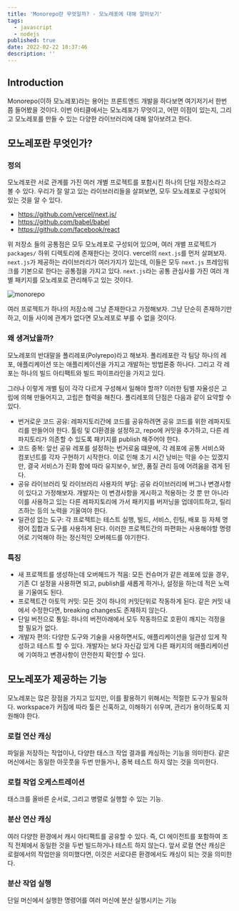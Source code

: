 ```yaml
---
title: 'Monorepo란 무엇일까? - 모노레포에 대해 알아보기'
tags:
  - javascript
  - nodejs
published: true
date: 2022-02-22 18:37:46
description: ''
---
```


## Introduction

Monorepo(이하 모노레포)라는 용어는 프론트엔드 개발을 하다보면 여기저기서 한번쯤 들어봤을 것이다. 이번 아티클에서는 모노레포가 무엇이고, 어떤 이점이 있는지, 그리고 모노레포를 만들 수 있는 다양한 라이브러리에 대해 알아보려고 한다.

## 모노레포란 무엇인가?

### 정의

모노레포란 서로 관계를 가진 여러 개별 프로젝트를 포함시킨 하나의 단일 저장소라고 볼 수 있다. 우리가 잘 알고 있는 라이브러리들을 살펴보면, 모두 모노레포로 구성되어 있는 것을 알 수 있다.

- https://github.com/vercel/next.js/
- https://github.com/babel/babel
- https://github.com/facebook/react

위 저장소 들의 공통점은 모두 모노레포로 구성되어 있으며, 여러 개별 프로젝트가 `packages/` 하위 디렉토리에 존재한다는 것이다. vercel의 `next.js`를 먼저 살펴보자. `next.js`가 제공하는 라이브러리가 여러가지가 있는데, 이들은 모두 `next.js` 프레임워크를 기본으로 한다는 공통점을 가지고 있다. `next.js`라는 공통 관심사를 가진 여러 개별 패키지를 모노레포로 관리해두고 있는 것이다.


![monorepo](https://monorepo.tools/images/monorepo-polyrepo.svg)

여러 프로젝트가 하나의 저장소에 그냥 존재한다고 가정해보자. 그냥 단순히 존재하기만 하고, 이들 사이에 관계가 없다면 모노레포로 부를 수 없을 것이다. 

### 왜 생겨났을까?

모노레포의 반대말을 폴리레포(Polyrepo)라고 해보자. 폴리레포란 각 팀당 하나의 레포, 애플리케이션 또는 애플리케이션을 가지고 개발하는 방법론중 하나다. 그리고 각 레포는 하나의 빌드 아티팩트와 빌드 파이프라인을 가지고 있다.

그러나 이렇게 개별 팀이 각각 다르게 구성해서 일해야 할까? 이러한 팀별 자율성은 고립에 의해 만들어지고, 고립은 협력을 해친다. 폴리레포의 단점은 다음과 같이 요약할 수 있다.

- 번거로운 코드 공유: 레파지토리간에 코드를 공유하려면 공유 코드를 위한 레파지토리를 만들어야 한다. 툴링 및 CI환경을 설정하고, repo에 커밋을 추가하고, 다른 레파지토리가 의존할 수 있도록 패키지를 publish 해주어야 한다. 
- 코드 중복: 앞선 공유 레포를 설정하는 번거로움 떄문에, 각 레포에 공통 서비스와 컴포넌트를 각자 구현하기 시작한다. 이로 인해 초기 시간 낭비는 막을 수는 있겠지만, 결국 서비스가 진화 함에 따라 유지보수, 보안, 품질 관리 등에 어려움을 겪게 된다.
- 공유 라이브러리 및 라이브러리 사용자의 부담: 공유 라이브러리에 버그나 변경사항이 있다고 가정해보자. 개발자는 이 변경사항을 게시하고 적용하는 것 뿐 만 아니라 이를 사용하고 있는 다른 레파지토리에 가서 패키지를 버저닝을 업데이트하고, 릴리즈하는 등의 노력을 기울여야 한다.
- 일관성 없는 도구: 각 프로젝트는 테스트 실행, 빌드, 서비스, 린팅, 배포 등 자체 명령어 집합과 도구를 사용하게 된다. 이러한 프로젝트간의 파편화는 사용해야할 명령어로 기억해야 하는 정신적인 오버헤드를 야기한다.

### 특징

- 새 프로젝트를 생성하는데 오버헤드가 적음: 모든 컨슈머가 같은 레포에 있을 경우, 기존 CI 설정을 사용하면 되고, publish를 새롭게 하거나, 설정을 하는데 적은 노력을 기울여도 된다.
- 프로젝트간 아토믹 커밋: 모든 것이 하나의 커밋단위로 작동하게 된다. 같은 커밋 내에서 수정한다면, breaking changes도 존재하지 않는다.
- 단일 버전으로 통일: 하나의 버전아래에서 모두 작동하므로 호환이 깨지는 걱정을 할 필요가 없다.
- 개발자 편의: 다양한 도구와 기술을 사용하면서도, 애플리케이션을 일관성 있게 작성하고 테스트 할 수 있다. 개발자는 보다 자신감 있게 다른 패키지의 애플리케이션에 기여하고 변경사항이 안전한지 확인할 수 있다.

## 모노레포가 제공하는 기능

모노레포는 많은 장점을 가지고 있지만, 이를 활용하기 위해서는 적절한 도구가 필요하다. workspace가 커짐에 따라 툴은 신혹하고, 이해하기 쉬우며, 관리가 용이하도록 지원해야 한다.

### 로컬 연산 캐싱

파일을 저장하는 작업이나, 다양한 태스크 작업 결과를 캐싱하는 기능을 의미한다. 같은 머신에서는 동일한 아웃풋을 두번 만들거나, 중복 테스트 하지 않는 것을 의미한다.

### 로컬 작업 오케스트레이션

태스크를 올바른 순서로, 그리고 병렬로 실행할 수 있는 기능. 

### 분산 연산 캐싱

여러 다양한 환경에서 캐시 아티팩트를 공유할 수 있다. 즉, CI 에이전트를 포함하여 조직 전체에서 동일한 것을 두번 빌드하거나 테스트 하지 않는다. 앞서 로컬 연산 캐싱은 로컬에서의 작업만을 의미했다면, 이것은 서로다른 환경에서도 캐싱이 되는 것을 의미한다.

### 분산 작업 실행

단일 머신에서 실행한 명령어를 여러 머신에 분산 실행시키는 기능

### 